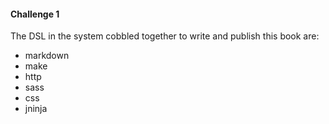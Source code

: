 #### Challenge 1
The DSL in the system cobbled together to write and publish this book are:
* markdown
* make
* http
* sass
* css
* jninja